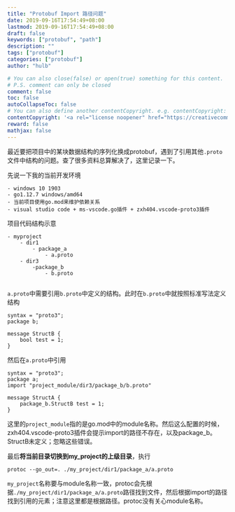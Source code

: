 ```yaml
---
title: "Protobuf Import 路径问题"
date: 2019-09-16T17:54:49+08:00
lastmod: 2019-09-16T17:54:49+08:00
draft: false
keywords: ["protobuf", "path"]
description: ""
tags: ["protobuf"]
categories: ["protobuf"]
author: "hulb"

# You can also close(false) or open(true) something for this content.
# P.S. comment can only be closed
comment: false
toc: false
autoCollapseToc: false
# You can also define another contentCopyright. e.g. contentCopyright: "This is another copyright."
contentCopyright: '<a rel="license noopener" href="https://creativecommons.org/licenses/by-nc-nd/4.0/" target="_blank">CC BY-NC-ND 4.0</a>'
reward: false
mathjax: false
---
```

最近要把项目中的某块数据结构的序列化换成protobuf，遇到了引用其他`.proto`文件中结构的问题。查了很多资料总算解决了，这里记录一下。
<!--more-->

先说一下我的当前开发环境
```
- windows 10 1903
- go1.12.7 windows/amd64
- 当前项目使用go.mod来维护依赖关系
- visual studio code + ms-vscode.go插件 + zxh404.vscode-proto3插件
```

项目代码结构示意
```
- myproject
    - dir1
        - package_a
            - a.proto
    - dir3
        -package_b
            - b.proto
    
```

`a.proto`中需要引用`b.proto`中定义的结构。此时在`b.proto`中就按照标准写法定义结构

```
syntax = "proto3";
package b;

message StructB {
    bool test = 1;
}
```

然后在`a.proto`中引用

```
syntax = "proto3";
package a;
import "project_module/dir3/package_b/b.proto"

message StructA {
    package_b.StructB test = 1;
}
```

这里的`project_module`指的是go.mod中的module名称。然后这么配置的时候，zxh404.vscode-proto3插件会提示import的路径不存在，以及package_b。StructB未定义；忽略这些错误。

最后<b>将当前目录切换到my_project的上级目录</b>，执行
```
protoc --go_out=. ./my_project/dir1/package_a/a.proto
```

`my_project`名称要与module名称一致，protoc会先根据`./my_project/dir1/package_a/a.proto`路径找到文件，然后根据import的路径找到引用的元素；注意这里都是根据路径。protoc没有关心module名称。